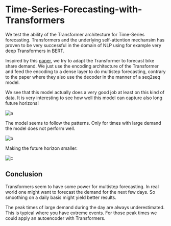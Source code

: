 # Time-Series-Forecasting-with-Transformers

We test the ability of the Transformer architecture for Time-Series forecasting. Transformers and the underlying self-attention mechansim has proven to be very successful in the domain of NLP using for example very deep Transformers in BERT.

Inspired by this [paper](https://arxiv.org/pdf/2001.08317.pdf), we try to adapt the Transformer to forecast bike share demand. We just use the encoding architecture of the Transformer and feed the encoding to a dense layer to do multistep forecasting, contrary to the paper where they also use the decoder in the manner of a seq2seq model. 

We see that this model actually does a very good job at least on this kind of data. It is very interesting to see how well this model can capture also long future horizons!

![a](https://github.com/chenkel-data/Time-Series-Forecasting-with-Transformers/blob/master/demand1.png)


The model seems to follow the patterns. Only for times with large demand the model does not perform well.

![b](https://github.com/chenkel-data/Time-Series-Forecasting-with-Transformers/blob/master/demand2.png)

Making the future horizon smaller:

![c](https://github.com/chenkel-data/Time-Series-Forecasting-with-Transformers/blob/master/demand3.png)


## Conclusion

Transformers seem to have some power for multistep forecasting. In real world one might want to forecast the demand for the next few days. So smoothing on a daily basis might yield better results.

The peak times of large demand during the day are always underestimated. <!---We have done a simple training set up and no further tuning of parameters.--->
This is typical where you have extreme events. For those peak times we could apply an autoencoder with Transformers.

